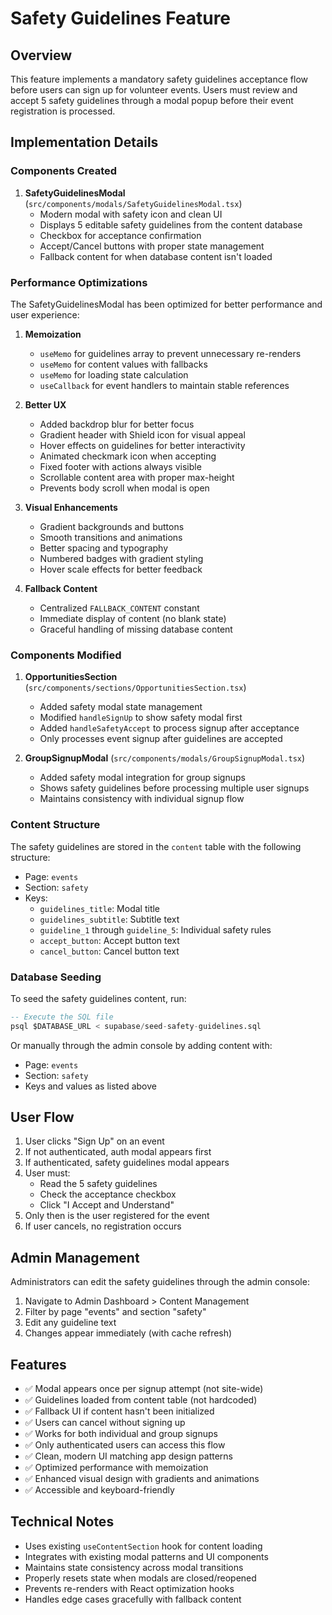 # Safety Guidelines Feature

## Overview

This feature implements a mandatory safety guidelines acceptance flow before users can sign up for volunteer events. Users must review and accept 5 safety guidelines through a modal popup before their event registration is processed.

## Implementation Details

### Components Created

1. **SafetyGuidelinesModal** (`src/components/modals/SafetyGuidelinesModal.tsx`)
   - Modern modal with safety icon and clean UI
   - Displays 5 editable safety guidelines from the content database
   - Checkbox for acceptance confirmation
   - Accept/Cancel buttons with proper state management
   - Fallback content for when database content isn't loaded

### Performance Optimizations

The SafetyGuidelinesModal has been optimized for better performance and user experience:

1. **Memoization**
   - `useMemo` for guidelines array to prevent unnecessary re-renders
   - `useMemo` for content values with fallbacks
   - `useMemo` for loading state calculation
   - `useCallback` for event handlers to maintain stable references

2. **Better UX**
   - Added backdrop blur for better focus
   - Gradient header with Shield icon for visual appeal
   - Hover effects on guidelines for better interactivity
   - Animated checkmark icon when accepting
   - Fixed footer with actions always visible
   - Scrollable content area with proper max-height
   - Prevents body scroll when modal is open

3. **Visual Enhancements**
   - Gradient backgrounds and buttons
   - Smooth transitions and animations
   - Better spacing and typography
   - Numbered badges with gradient styling
   - Hover scale effects for better feedback

4. **Fallback Content**
   - Centralized `FALLBACK_CONTENT` constant
   - Immediate display of content (no blank state)
   - Graceful handling of missing database content

### Components Modified

1. **OpportunitiesSection** (`src/components/sections/OpportunitiesSection.tsx`)
   - Added safety modal state management
   - Modified `handleSignUp` to show safety modal first
   - Added `handleSafetyAccept` to process signup after acceptance
   - Only processes event signup after guidelines are accepted

2. **GroupSignupModal** (`src/components/modals/GroupSignupModal.tsx`)
   - Added safety modal integration for group signups
   - Shows safety guidelines before processing multiple user signups
   - Maintains consistency with individual signup flow

### Content Structure

The safety guidelines are stored in the `content` table with the following structure:
- Page: `events`
- Section: `safety`
- Keys:
  - `guidelines_title`: Modal title
  - `guidelines_subtitle`: Subtitle text
  - `guideline_1` through `guideline_5`: Individual safety rules
  - `accept_button`: Accept button text
  - `cancel_button`: Cancel button text

### Database Seeding

To seed the safety guidelines content, run:
```sql
-- Execute the SQL file
psql $DATABASE_URL < supabase/seed-safety-guidelines.sql
```

Or manually through the admin console by adding content with:
- Page: `events`
- Section: `safety`
- Keys and values as listed above

## User Flow

1. User clicks "Sign Up" on an event
2. If not authenticated, auth modal appears first
3. If authenticated, safety guidelines modal appears
4. User must:
   - Read the 5 safety guidelines
   - Check the acceptance checkbox
   - Click "I Accept and Understand"
5. Only then is the user registered for the event
6. If user cancels, no registration occurs

## Admin Management

Administrators can edit the safety guidelines through the admin console:
1. Navigate to Admin Dashboard > Content Management
2. Filter by page "events" and section "safety"
3. Edit any guideline text
4. Changes appear immediately (with cache refresh)

## Features

- ✅ Modal appears once per signup attempt (not site-wide)
- ✅ Guidelines loaded from content table (not hardcoded)
- ✅ Fallback UI if content hasn't been initialized
- ✅ Users can cancel without signing up
- ✅ Works for both individual and group signups
- ✅ Only authenticated users can access this flow
- ✅ Clean, modern UI matching app design patterns
- ✅ Optimized performance with memoization
- ✅ Enhanced visual design with gradients and animations
- ✅ Accessible and keyboard-friendly

## Technical Notes

- Uses existing `useContentSection` hook for content loading
- Integrates with existing modal patterns and UI components
- Maintains state consistency across modal transitions
- Properly resets state when modals are closed/reopened
- Prevents re-renders with React optimization hooks
- Handles edge cases gracefully with fallback content